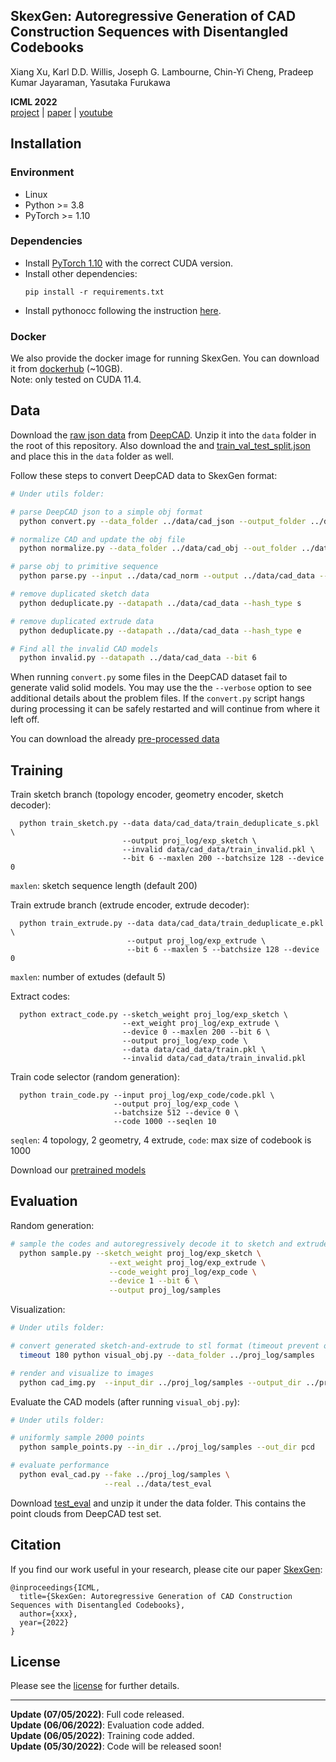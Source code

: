 ## SkexGen: Autoregressive Generation of CAD Construction Sequences with Disentangled Codebooks

Xiang Xu, Karl D.D. Willis, Joseph G. Lambourne, Chin-Yi Cheng, Pradeep Kumar Jayaraman, Yasutaka Furukawa

**ICML 2022**  
[project](https://samxuxiang.github.io/skexgen/index.html) | [paper]() | [youtube](https://www.youtube.com/watch?v=j5LB7yMwNVE) 


## Installation

### Environment
* Linux
* Python >= 3.8
* PyTorch >= 1.10

### Dependencies
* Install [PyTorch 1.10](https://pytorch.org/get-started/previous-versions/) with the correct CUDA version.
* Install other dependencies:
    ```
    pip install -r requirements.txt
    ```
* Install pythonocc following the instruction [here](https://github.com/tpaviot/pythonocc-core).

### Docker
We also provide the docker image for running SkexGen. You can download it from [dockerhub](https://hub.docker.com/r/samxuxiang/skexgen) (~10GB). \
Note: only tested on CUDA 11.4. 

 
## Data

Download the [raw json data](https://drive.google.com/drive/folders/1mSJBZjKC-Z5I7pLPTgb4b5ZP-Y6itvGG)  from [DeepCAD](https://github.com/ChrisWu1997/DeepCAD). Unzip it into the `data` folder in the root of this repository.   Also download the and [train_val_test_split.json](https://drive.google.com/drive/folders/1mSJBZjKC-Z5I7pLPTgb4b5ZP-Y6itvGG) and place this in the `data` folder as well.

Follow these steps to convert DeepCAD data to SkexGen format:
```bash
# Under utils folder:

# parse DeepCAD json to a simple obj format 
  python convert.py --data_folder ../data/cad_json --output_folder ../data/cad_obj

# normalize CAD and update the obj file
  python normalize.py --data_folder ../data/cad_obj --out_folder ../data/cad_norm

# parse obj to primitive sequence 
  python parse.py --input ../data/cad_norm --output ../data/cad_data --bit 6

# remove duplicated sketch data
  python deduplicate.py --datapath ../data/cad_data --hash_type s

# remove duplicated extrude data
  python deduplicate.py --datapath ../data/cad_data --hash_type e

# Find all the invalid CAD models
  python invalid.py --datapath ../data/cad_data --bit 6
```

When running `convert.py` some files in the DeepCAD dataset fail to generate valid solid models.  You may use the the `--verbose` option to see additional details about the problem files.   If the `convert.py` script hangs during processing it can be safely restarted and will continue from where it left off.

You can download the already [pre-processed data](https://drive.google.com/file/d/1so_CCGLIhqGEDQxMoiR--A4CQk4MjuOp/view?usp=sharing)



## Training

Train sketch branch (topology encoder, geometry encoder, sketch decoder):
  ```
    python train_sketch.py --data data/cad_data/train_deduplicate_s.pkl \
                           --output proj_log/exp_sketch \
                           --invalid data/cad_data/train_invalid.pkl \
                           --bit 6 --maxlen 200 --batchsize 128 --device 0
  ```
  `maxlen`: sketch sequence length (default 200)

Train extrude branch (extrude encoder, extrude decoder):
  ```
    python train_extrude.py --data data/cad_data/train_deduplicate_e.pkl \
                            --output proj_log/exp_extrude \
                            --bit 6 --maxlen 5 --batchsize 128 --device 0
  ```
  `maxlen`: number of extudes (default 5)


Extract codes:
  ```
    python extract_code.py --sketch_weight proj_log/exp_sketch \
                           --ext_weight proj_log/exp_extrude \
                           --device 0 --maxlen 200 --bit 6 \
                           --output proj_log/exp_code \
                           --data data/cad_data/train.pkl \
                           --invalid data/cad_data/train_invalid.pkl 
  ```

Train code selector (random generation): 
  ```
    python train_code.py --input proj_log/exp_code/code.pkl \
                         --output proj_log/exp_code \
                         --batchsize 512 --device 0 \
                         --code 1000 --seqlen 10
  ```
  `seqlen`: 4 topology, 2 geometry, 4 extrude, 
  `code`: max size of codebook is 1000

Download our [pretrained models](https://drive.google.com/file/d/1K4zxfoL7W9Q--d8wVv4spCf4ARVNKxqK/view?usp=sharing)


## Evaluation
Random generation: 
```bash
# sample the codes and autoregressively decode it to sketch and extrude
  python sample.py --sketch_weight proj_log/exp_sketch \
                      --ext_weight proj_log/exp_extrude \
                      --code_weight proj_log/exp_code \
                      --device 1 --bit 6 \
                      --output proj_log/samples 
```

Visualization: 
```bash
# Under utils folder:

# convert generated sketch-and-extrude to stl format (timeout prevent occ hanging)
  timeout 180 python visual_obj.py --data_folder ../proj_log/samples 

# render and visualize to images 
  python cad_img.py  --input_dir ../proj_log/samples --output_dir ../proj_log/samples_visual
```
                

Evaluate the CAD models (after running `visual_obj.py`):
```bash
# Under utils folder:

# uniformly sample 2000 points 
  python sample_points.py --in_dir ../proj_log/samples --out_dir pcd

# evaluate performance 
  python eval_cad.py --fake ../proj_log/samples \
                     --real ../data/test_eval
```
Download [test_eval](https://drive.google.com/file/d/1R_Tzourk3XDIDUsnTn_UJVq3uVWe5s38/view?usp=sharing) and unzip it under the data folder. This contains the point clouds from DeepCAD test set. 

## Citation
If you find our work useful in your research, please cite our paper [SkexGen](https://samxuxiang.github.io/skexgen):
```
@inproceedings{ICML,
  title={SkexGen: Autoregressive Generation of CAD Construction Sequences with Disentangled Codebooks},
  author={xxx},
  year={2022}
}
```

## License
Please see the [license](LICENSE) for further details.

---
**Update (07/05/2022)**: Full code released.\
**Update (06/06/2022)**: Evaluation code added.\
**Update (06/05/2022)**: Training code added.\
**Update (05/30/2022)**: Code will be released soon!


